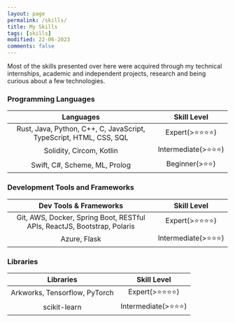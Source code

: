 ```yaml
---
layout: page
permalink: /skills/
title: My Skills
tags: [skills]
modified: 22-06-2023
comments: false
---
```


Most of the skills presented over here were acquired through my technical internships, academic and independent projects, research and being curious about a few technologies.

### Programming Languages
<table>
  <thead>
    <th>Languages</th>
    <th>Skill Level</th>
  </thead>
  <tbody align="center">
    <tr>
      <td>
      Rust, Java, Python, C++, C, JavaScript, TypeScript, HTML, CSS, SQL 
      </td>
      <td>Expert(>⭐⭐⭐⭐)</td>
    </tr>
    <tr>
      <td>
      Solidity, Circom, Kotlin
      </td>
      <td>Intermediate(>⭐⭐⭐)</td>
    </tr>
    <tr>
      <td>
      Swift, C#, Scheme, ML, Prolog
      </td>
      <td>Beginner(>⭐⭐)</td>
    </tr>
  </tbody>
</table>

### Development Tools and Frameworks
<table>
  <thead>
    <th>Dev Tools & Frameworks</th>
    <th>Skill Level</th>
  </thead>
  <tbody align="center">
    <tr>
      <td>
      Git, AWS, Docker, Spring Boot, RESTful APIs, ReactJS, Bootstrap, Polaris
      </td>
      <td>Expert(>⭐⭐⭐⭐)</td>
    </tr>
    <tr>
      <td>
      Azure, Flask
      </td>
      <td>Intermediate(>⭐⭐⭐)</td>
    </tr>
  </tbody>
</table>

### Libraries
<table>
  <thead>
    <th>Libraries</th>
    <th>Skill Level</th>
  </thead>
  <tbody align="center">
    <tr>
      <td>
      Arkworks, Tensorflow, PyTorch
      </td>
      <td>Expert(>⭐⭐⭐⭐)</td>
    </tr>
    <tr>
      <td>
      scikit-learn
      </td>
      <td>Intermediate(>⭐⭐⭐)</td>
    </tr>
  </tbody>
</table>
